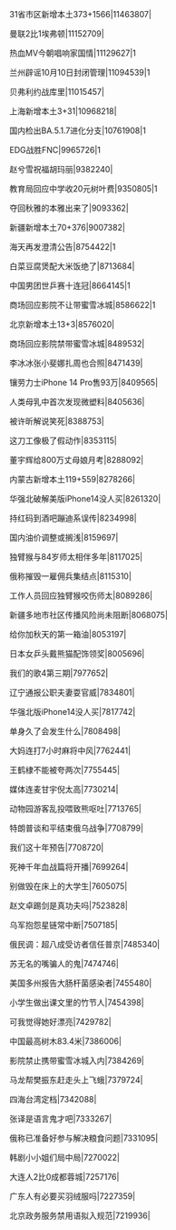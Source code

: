 31省市区新增本土373+1566|11463807|

曼联2比1埃弗顿|11152709|

热血MV今朝唱响家国情|11129627|1

兰州辟谣10月10日封闭管理|11094539|1

贝弗利约战库里|11015457|

上海新增本土3+31|10968218|

国内检出BA.5.1.7进化分支|10761908|1

EDG战胜FNC|9965726|1

赵兮雪祝福胡玛丽|9382240|

教育局回应中学收20元树叶费|9350805|1

夺回秋雅的本雅出来了|9093362|

新疆新增本土70+376|9007382|

海天再发澄清公告|8754422|1

白菜豆腐煲配大米饭绝了|8713684|

中国男团世乒赛十连冠|8664145|1

商场回应影院不让带蜜雪冰城|8586622|1

北京新增本土13+3|8576020|

商场回应影院禁带蜜雪冰城|8489532|

李冰冰张小斐娜扎周也合照|8471439|

镶劳力士iPhone 14 Pro售93万|8409565|

人类母乳中首次发现微塑料|8405636|

被许昕解说笑死|8388753|

这刀工像极了假动作|8353115|

董宇辉给800万丈母娘月考|8288092|

内蒙古新增本土119+559|8278266|

华强北破解美版iPhone14没人买|8261320|

持红码到酒吧蹦迪系误传|8234998|

国内油价调整或搁浅|8159697|

独臂猴与84岁师太相伴多年|8117025|

俄称摧毁一雇佣兵集结点|8115310|

工作人员回应独臂猴咬伤师太|8089286|

新疆多地市社区传播风险尚未阻断|8068075|

给你加秋天的第一箱油|8053197|

日本女乒头戴熊猫配饰领奖|8005696|

我们的歌4第三期|7977652|

辽宁通报公职夫妻耍官威|7834801|

华强北版iPhone14没人买|7817742|

单身久了会发生什么|7808498|

大妈连打7小时麻将中风|7762441|

王鹤棣不能被夸两次|7755445|

媒体连麦甘宇倪太高|7730214|

动物园游客乱投喂致熊呕吐|7713765|

特朗普谈和平结束俄乌战争|7708799|

我们这十年预告|7708720|

死神千年血战篇将开播|7699264|

别做毁在床上的大学生|7605075|

赵文卓踢剑是真功夫吗|7523828|

乌军抱怨星链常中断|7507185|

俄民调：超八成受访者信任普京|7485340|

苏无名的嘴骗人的鬼|7474746|

美国多州报告大肠杆菌感染者|7455480|

小学生做出课文里的竹节人|7454398|

可我觉得她好漂亮|7429782|

中国最高树木83.4米|7386006|

影院禁止携带蜜雪冰城入内|7384269|

马龙帮樊振东赶走头上飞蛾|7379724|

四海台湾定档|7342088|

张译是语言鬼才吧|7333267|

俄称已准备好参与解决粮食问题|7331095|

韩剧小小姐们局中局|7270022|

大连人2比0成都蓉城|7257176|

广东人有必要买羽绒服吗|7227359|

北京政务服务禁用语拟入规范|7219936|

